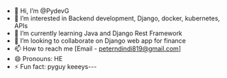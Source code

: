 - 👋 Hi, I’m @PydevG
- 👀 I’m interested in Backend development, Django,  docker, kubernetes, APIs
- 🌱 I’m currently learning Java and Django Rest Framework
- 💞️ I’m looking to collaborate on Django web app for finance
- 📫 How to reach me [Email - peterndindi819@gmail.com]
- 😄 Pronouns: HE
- ⚡ Fun fact: pyguy keeeys---

<!---
PydevG/PydevG is a ✨ special ✨ repository because its `README.md` (this file) appears on your GitHub profile.
You can click the Preview link to take a look at your changes.
--->
